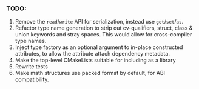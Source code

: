 ### TODO:

1. Remove the `read`/`write` API for serialization, instead use `get`/`set`/`as`.
2. Refactor type name generation to strip out cv-qualifiers, struct, class & union keywords and stray spaces. This would
   allow for cross-compiler type names.
3. Inject type factory as an optional argument to in-place constructed attributes, to allow the attribute attach
   dependency metadata.
4. Make the top-level CMakeLists suitable for including as a library
5. Rewrite tests
6. Make math structures use packed format by default, for ABI compatibility.
